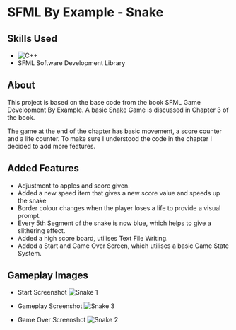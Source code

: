 # SFML By Example - Snake 

## Skills Used
- ![C++](https://img.shields.io/badge/c++-%2300599C.svg?style=for-the-badge&logo=c%2B%2B&logoColor=white)
- SFML Software Development Library 

## About
This project is based on the base code from the book SFML Game Development By Example. A basic Snake Game is discussed in Chapter 3 of the book. 

The game at the end of the chapter has basic movement, a score counter and a life counter. To make sure I understood the code in the chapter I decided to add more features. 

## Added Features
- Adjustment to apples and score given.
- Added a new speed item that gives a new score value and speeds up the snake
- Border colour changes when the player loses a life to provide a visual prompt.
- Every 5th Segment of the snake is now blue, which helps to give a slithering effect.
- Added a high score board, utilises Text File Writing.
- Added a Start and Game Over Screen, which utilises a basic Game State System.

## Gameplay Images 
- Start Screenshot
![Snake 1](https://github.com/EmilyF99/SFMLSnake/assets/72047699/1d8e58a9-8e37-4c4e-ad4d-66c3c1b23184)

- Gameplay Screenshot
![Snake 3](https://github.com/EmilyF99/SFMLSnake/assets/72047699/cfd9d6b8-cb80-478c-90e2-34932144f25e)

- Game Over Screenshot
![Snake 2](https://github.com/EmilyF99/SFMLSnake/assets/72047699/82f8e9c8-f506-47c0-b9a3-99e1f0f3d540)

